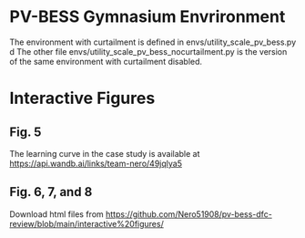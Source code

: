 # PV-BESS Gymnasium Envrironment
The environment with curtailment is defined in envs/utility_scale_pv_bess.py
d
The other file envs/utility_scale_pv_bess_nocurtailment.py is the version of the same environment with curtailment disabled.

# Interactive Figures
## Fig. 5
The learning curve in the case study is available at https://api.wandb.ai/links/team-nero/49jqlya5
## Fig. 6, 7, and 8
Download html files from 
https://github.com/Nero51908/pv-bess-dfc-review/blob/main/interactive%20figures/
